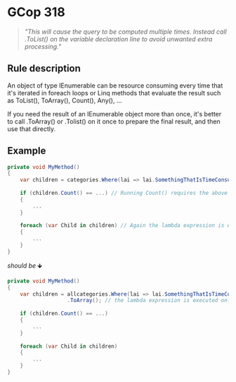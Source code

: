 ﻿# GCop 318

> *"This will cause the query to be computed multiple times. Instead call .ToList() on the variable declaration line to avoid unwanted extra processing."*

## Rule description

An object of type IEnumerable can be resource consuming every time that it's iterated in foreach loops or Linq methods that evaluate the result such as ToList(), ToArray(), Count(), Any(), ...

If you need the result of an IEnumerable object more than once, it's better to call .ToArray() or .Tolist() on it once to prepare the final result, and then use that directly.

## Example

```csharp
private void MyMethod()
{
    var children = categories.Where(lai => lai.SomethingThatIsTimeConsuming() == ...);
    
    if (children.Count() == ...) // Running Count() requires the above lambda expression to get executed for every item.
    {
        ...
    }
    
    foreach (var Child in children) // Again the lambda expression is executed for every item.
    {
        ...
    }
}
```

*should be* 🡻

```csharp
private void MyMethod()
{
    var children = allcategories.Where(lai => lai.SomethingThatIsTimeConsuming() == ...);
                   .ToArray(); // the lambda expression is executed only once per item and the result is stored.
    
    if (children.Count() == ...)
    {
        ...
    }
    
    foreach (var Child in children)
    {
        ...
    }
}
```